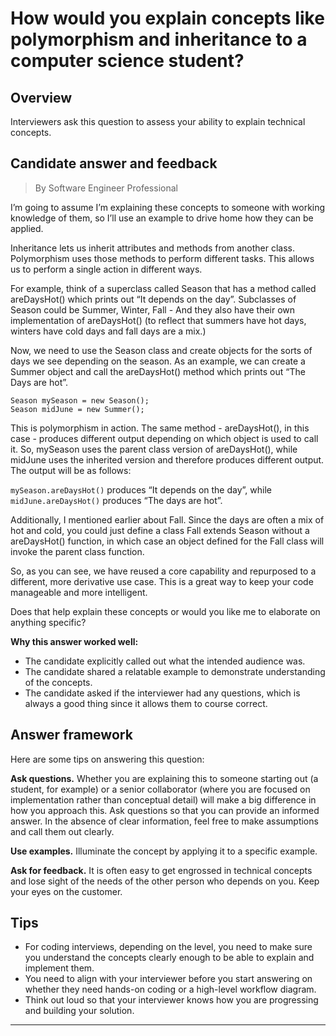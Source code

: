# How would you explain concepts like polymorphism and inheritance to a computer science student?

## Overview
Interviewers ask this question to assess your ability to explain technical concepts.

## Candidate answer and feedback
> By Software Engineer Professional

I’m going to assume I’m explaining these concepts to someone with working knowledge of them, so I’ll use an example to drive home how they can be applied.

Inheritance lets us inherit attributes and methods from another class. Polymorphism uses those methods to perform different tasks. This allows us to perform a single action in different ways.

For example, think of a superclass called Season that has a method called areDaysHot() which prints out “It depends on the day”. Subclasses of Season could be Summer, Winter, Fall - And they also have their own implementation of areDaysHot() (to reflect that summers have hot days, winters have cold days and fall days are a mix.)

Now, we need to use the Season class and create objects for the sorts of days we see depending on the season. As an example, we can create a Summer object and call the areDaysHot() method which prints out “The Days are hot”.

```
Season mySeason = new Season();
Season midJune = new Summer();
```

This is polymorphism in action. The same method - areDaysHot(), in this case - produces different output depending on which object is used to call it. So, mySeason uses the parent class version of areDaysHot(), while midJune uses the inherited version and therefore produces different output. The output will be as follows:

```mySeason.areDaysHot()``` produces “It depends on the day”, while ```midJune.areDaysHot()``` produces “The days are hot”.

Additionally, I mentioned earlier about Fall. Since the days are often a mix of hot and cold, you could just define a class Fall extends Season without a areDaysHot() function, in which case an object defined for the Fall class will invoke the parent class function.

So, as you can see, we have reused a core capability and repurposed to a different, more derivative use case. This is a great way to keep your code manageable and more intelligent.

Does that help explain these concepts or would you like me to elaborate on anything specific?

**Why this answer worked well:**

* The candidate explicitly called out what the intended audience was.
* The candidate shared a relatable example to demonstrate understanding of the concepts.
* The candidate asked if the interviewer had any questions, which is always a good thing since it allows them to course correct.

## Answer framework
Here are some tips on answering this question:

**Ask questions.** Whether you are explaining this to someone starting out (a student, for example) or a senior collaborator (where you are focused on implementation rather than conceptual detail) will make a big difference in how you approach this. Ask questions so that you can provide an informed answer. In the absence of clear information, feel free to make assumptions and call them out clearly.

**Use examples.** Illuminate the concept by applying it to a specific example.

**Ask for feedback.** It is often easy to get engrossed in technical concepts and lose sight of the needs of the other person who depends on you. Keep your eyes on the customer.

## Tips

* For coding interviews, depending on the level, you need to make sure you understand the concepts clearly enough to be able to explain and implement them.
* You need to align with your interviewer before you start answering on whether they need hands-on coding or a high-level workflow diagram.
* Think out loud so that your interviewer knows how you are progressing and building your solution.

---
